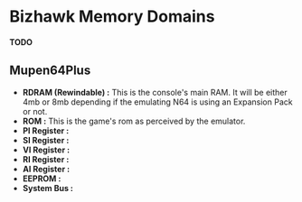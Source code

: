 # Bizhawk Memory Domains

#### TODO

## Mupen64Plus

* **RDRAM \(Rewindable\) :** This is the console's main RAM. It will be either 4mb or 8mb depending if the emulating N64 is using an Expansion Pack or not.
* **ROM :** This is the game's rom as perceived by the emulator.
* **PI Register :**
* **SI Register :**
* **VI Register :**
* **RI Register :**
* **AI Register :**
* **EEPROM :**
* **System Bus :**

